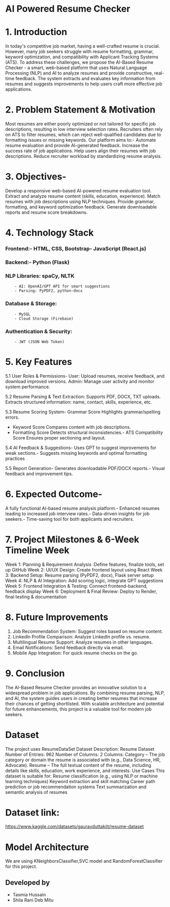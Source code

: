# AI Powered Resume Checker
# 1. Introduction 
In today's competitive job market, having a well-crafted resume is crucial. However, many job seekers struggle with resume formatting, grammar, keyword optimization, and compatibility with Applicant Tracking Systems (ATS). To address these challenges, we propose the AI-Based Resume Checker - a smart, web-based platform that uses Natural Language Processing (NLP) and AI to analyze resumes and provide constructive, real-time feedback. The system extracts and evaluates key information from resumes and suggests improvements to help users craft more effective job applications.


# 2. Problem Statement & Motivation
Most resumes are either poorly optimized or not tailored for specific job descriptions, resulting in low interview selection rates. Recruiters often rely on ATS to filter resumes, which can reject well-qualified candidates due to formatting issues or missing keywords. Our platform aims to:- Automate resume evaluation and provide AI-generated feedback. Increase the success rate of job applications. Help users align their resumes with job descriptions. Reduce recruiter workload by standardizing resume analysis. 


# 3. Objectives-
Develop a responsive web-based AI-powered resume evaluation tool. Extract and analyze resume content (skills, education, experience). Match resumes with job descriptions using NLP techniques. Provide grammar, formatting, and keyword optimization feedback. Generate downloadable reports and resume score breakdowns. 

# 4. Technology Stack
### Frontend:- HTML, CSS, Bootstrap- JavaScript (React.js)
### Backend:- Python (Flask)
### NLP Libraries: spaCy, NLTK
        - AI: OpenAI/GPT API for smart suggestions
        - Parsing: PyPDF2, python-docx
### Database & Storage:
        - MySQL
        - Cloud Storage (Firebase)
### Authentication & Security:
        - JWT (JSON Web Token)


# 5. Key Features
 5.1 User Roles & Permissions-
 User: Upload resumes, receive feedback, and download improved versions.
 Admin: Manage user activity and monitor system performance.

 5.2 Resume Parsing & Text Extraction: Supports PDF, DOCX, TXT uploads.
Extracts structured information: name, contact, skills, experience, etc.

 5.3 Resume Scoring System- 
Grammar Score Highlights grammar/spelling errors.
- Keyword Score Compares content with job descriptions.
- Formatting Score Detects structural inconsistencies.- ATS Compatibility Score Ensures proper sectioning and layout. 

5.4 AI Feedback & Suggestions- Uses GPT to suggest improvements for weak sections.- Suggests missing keywords and optimal formatting practices

5.5 Report Generation- Generates downloadable PDF/DOCX reports.- Visual feedback and improvement tips.

# 6. Expected Outcome-
A fully functional AI-based resume analysis platform.- Enhanced resumes leading to increased job interview rates.- Data-driven insights for job seekers.- Time-saving tool for both applicants and recruiters.

# 7. Project Milestones & 6-Week Timeline Week 
Week 1: Planning & Requirement Analysis :Define features, finalize tools, set up GitHub
Week 2: UI/UX Design: Create frontend layout using React
Week 3: Backend Setup: Resume parsing (PyPDF2, docx), Flask server setup
Week 4: NLP & AI Integration: Add scoring logic, integrate GPT suggestions 
Week 5: Frontend Integration & Testing: Connect frontend-backend, feedback display 
Week 6: Deployment & Final Review: Deploy to Render, final testing & documentation

# 8. Future Improvements
 1. Job Recommendation System: Suggest roles based on resume content. 
 2. LinkedIn Profile Comparison: Analyze LinkedIn profile vs. resume.
 3. Multilingual Resume Support: Analyze resumes in other languages.
 4. Email Notifications: Send feedback directly via email.
 5. Mobile App Integration: For quick resume checks on the go.

# 9. Conclusion 
The AI-Based Resume Checker provides an innovative solution to a widespread problem in job applications. By combining resume parsing, NLP, and AI, the system guides users in creating better resumes that increase their chances of getting shortlisted. With scalable architecture and potential for future enhancements, this project is a valuable tool for modern job seekers. 
# Dataset
The project uses ResumeDataSet
Dataset Description: Resume Dataset
Number of Entries: 962
Number of Columns: 2
Columns:
Category – The job category or domain the resume is associated with (e.g., Data Science, HR, Advocate).
Resume – The full textual content of the resume, including details like skills, education, work experience, and interests.
Use Cases
This dataset is suitable for:
Resume classification (e.g., using NLP or machine learning techniques)
Keyword extraction and skill matching
Career path prediction or job recommendation systems
Text summarization and semantic analysis of resumes
# Dataset link:
https://www.kaggle.com/datasets/gauravduttakiit/resume-dataset

# Model Architecture
We are using KNeighborsClassifier,SVC model and RandomForestClassifier for this project.




## Developed by 
- Tasmia Hussain
- Shila Rani Deb Mitu
  

